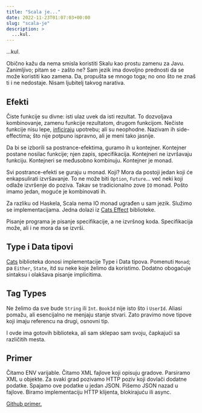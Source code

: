 ```yaml
---
title: "Scala je..."
date: 2022-11-23T01:07:03+00:00
slug: "scala-je"
description: >
  ...kul.
---
```


...kul.

Obično kažu da nema smisla koristiti Skalu kao prostu zamenu za Javu. Zanimljivo; pitam se - zašto ne? Sam jezik ima dovoljno prednosti da se može koristiti kao zamena. Da, propušta se mnogo toga; no ono što ne znaš ti i ne nedostaje. Nisam ljubitelj takvog narativa.

## Efekti

Čiste funkcije su divne: isti ulaz uvek da isti rezultat. To dozvoljava kombinovanje, zamenu funkcije rezultatom, drugom funkcijom. Nečiste funkcije nisu lepe, [inficiraju](https://oblac.rs/boje-koda/#boje) upotrebu; ali su neophodne. Nazivam ih side-effectima; što nije potpuno ispravno, ali je meni tako jasnije.

Da bi se izborili sa postrance-efektima, guramo ih u kontejner. Kontejner postane nosilac funkcije; njen zapis, specifikacija. Kontejneri ne izvršavaju funkciju. Kontejneri se međusobno kombinuju. Kontejner je monad.

Svi postrance-efekti se guraju u monad. Koji? Mora da postoji jedan koji će enkapsulirati izvršavanje. To ne može biti `Option`, `Future`... već neki koji odlaže izvršenje do poziva. Takav se tradicionalno zove `IO` monad. Pošto imamo jedan, moguće je kombinovati ih.

Za razliku od Haskela, Scala nema IO monad ugrađen u sam jezik. Služimo se implementacijama. Jedna dolazi iz [Cats Effect](https://typelevel.org/cats-effect/) biblioteke.

Pisanje programa je pisanje specifikacije, a ne izvršnog koda. Specifikacija može, ali i ne mora da se izvrši.

## Type i Data tipovi

[Cats](https://typelevel.org/cats/) biblioteka donosi implementacije Type i Data tipova. Pomenuti `Monad`; pa `Either`, `State`, itd su neke koje želimo da koristimo. Dodatno obogaćuje sintaksu i olakšava pisanje implicitima.

## Tag Types

Ne želimo da sve bude `String` ili `Int`. `BookId` nije isto što i `UserId`. Aliasi pomažu, ali esencijalno ne menjaju stanje stvari. Zato pravimo nove tipove koji imaju referencu na drugi, osnovni tip.

I ovde ima gotovih biblioteka, ali sam sklepao sam svoju, čapkajući sa različitih mesta.


## Primer

Čitamo ENV varijable. Čitamo XML fajlove koji opisuju gradove. Parsiramo XML u objekte. Za svaki grad pozivamo HTTP poziv koji dovlači dodatne podatke. Spajamo ove podatke u jedan JSON. Pišemo JSON nazad u fajlove. Biramo implementaciju HTTP klijenta, blokirajuću ili async.

[Github primer.](https://github.com/igr/citycatz)
